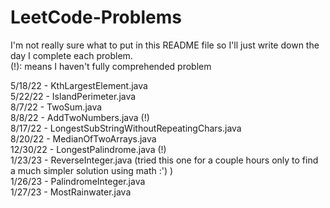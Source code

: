 # LeetCode-Problems
I'm not really sure what to put in this README file so I'll just write down the day I complete each problem. <br />
(!): means I haven't fully comprehended problem

5/18/22 - KthLargestElement.java <br />
5/22/22 - IslandPerimeter.java <br />
8/7/22 - TwoSum.java <br />
8/8/22 - AddTwoNumbers.java (!)<br />
8/17/22 - LongestSubStringWithoutRepeatingChars.java <br />
8/20/22 - MedianOfTwoArrays.java <br />
12/30/22 - LongestPalindrome.java (!)<br />
1/23/23 - ReverseInteger.java (tried this one for a couple hours only to find a much simpler solution using math :') )<br />
1/26/23 - PalindromeInteger.java <br />
1/27/23 - MostRainwater.java <br />
